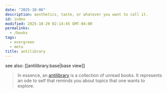 ```yaml
---
date: "2025-10-06"
description: aesthetics, taste, or whatever you want to call it.
id: index
modified: 2025-10-29 02:14:45 GMT-04:00
permalinks:
  - /books
tags:
  - evergreen
  - meta
title: antilibrary
---
```


see also: [[antilibrary.base|base view]]

> In essence, an [antilibrary](https://nesslabs.com/antilibrary) is a collection of unread books. It represents an ode to self that reminds you about topics that one wants to explore.
